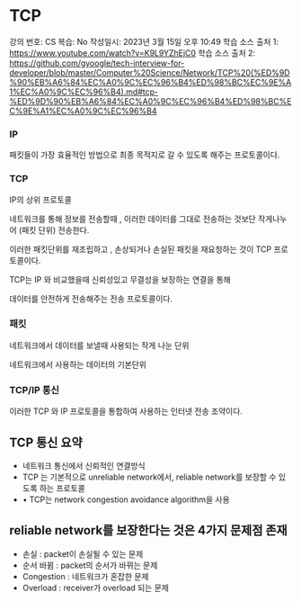 # TCP

강의 번호: CS
복습: No
작성일시: 2023년 3월 15일 오후 10:49
학습 소스 출처 1: https://www.youtube.com/watch?v=K9L9YZhEjC0
학습 소스 출처 2: https://github.com/gyoogle/tech-interview-for-developer/blob/master/Computer%20Science/Network/TCP%20(%ED%9D%90%EB%A6%84%EC%A0%9C%EC%96%B4%ED%98%BC%EC%9E%A1%EC%A0%9C%EC%96%B4).md#tcp-%ED%9D%90%EB%A6%84%EC%A0%9C%EC%96%B4%ED%98%BC%EC%9E%A1%EC%A0%9C%EC%96%B4

### IP

패킷들이 가장 효율적인 방법으로 최종 목적지로 갈 수 있도록 해주는 프로토콜이다.

### TCP

IP의 상위 프로토콜

네트워크를 통해 정보를 전송할때 ,  이러한 데이터를 그대로 전송하는 것보단 작게나누어 (패킷 단위) 전송한다.

이러한 패킷단위를 재조립하고 , 손상되거나 손실된 패킷을 재요청하는 것이 TCP 프로토콜이다.

TCP는 IP 와 비교했을때 신뢰성있고 무결성을 보장하는 연결을 통해

데이터를 안전하게 전송해주는 전송 프로토콜이다.

### 패킷

네트워크에서 데이터를 보낼때 사용되는 작게 나눈 단위

네트워크에서 사용하는 데이터의 기본단위

### TCP/IP 통신

이러한 TCP 와 IP 프로토콜을 통합하여 사용하는 인터넷 전송 조약이다.

## TCP 통신 요약

- 네트워크 통신에서 신뢰적인 연결방식
- TCP 는 기본적으로 unreliable network에서, reliable network를 보장할 수 있도록 하는 프로토콜
- • TCP는 network congestion avoidance algorithm을 사용

## reliable network를 보장한다는 것은 4가지 문제점 존재

- 손실 : packet이 손실될 수 있는 문제
- 순서 바뀜 : packet의 순서가 바뀌는 문제
- Congestion : 네트워크가 혼잡한 문제
- Overload : receiver가 overload 되는 문제
